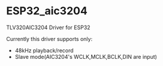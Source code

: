 # ESP32_aic3204
TLV320AIC3204 Driver for ESP32

Currently this driver supports only:
- 48kHz playback/record
- Slave mode(AIC3204's WCLK,MCLK,BCLK,DIN are input) 
